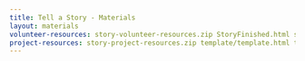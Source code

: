 ```yaml
---
title: Tell a Story - Materials
layout: materials
volunteer-resources: story-volunteer-resources.zip StoryFinished.html style.css boy.png girl.png
project-resources: story-project-resources.zip template/template.html template/style.css tell-a-story/Story.html tell-a-story/style.css tell-a-story/buildings.png tell-a-story/sun.png
---
```

